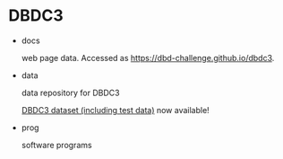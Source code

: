 # DBDC3

* docs

  web page data. Accessed as https://dbd-challenge.github.io/dbdc3.

* data

  data repository for DBDC3
  
  [DBDC3 dataset (including test data)](https://dbd-challenge.github.io/dbdc3/data/) now available!

* prog

  software programs
